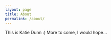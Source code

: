 ```yaml
---
layout: page
title: About
permalink: /about/
---
```


This is Katie Dunn :) 
More to come, I would hope...